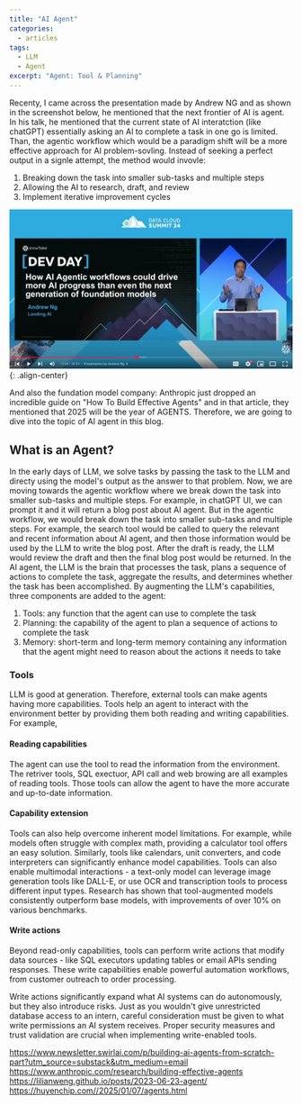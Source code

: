 ```yaml
---
title: "AI Agent"
categories:
  - articles
tags:
  - LLM
  - Agent
excerpt: "Agent: Tool & Planning"
---
```


Recenty, I came across the presentation made by Andrew NG and as shown in the screenshot below, he mentioned that the next frontier of AI is agent. In his talk, he mentioned that the current state of AI interatction (like chatGPT) essentially asking an AI to complete a task in one go is limited. Than, the agentic workflow which would be a paradigm shift will be a more effective approach for AI problem-sovling. Instead of seeking a perfect output in a signle attempt, the method would invovle:
1. Breaking down the task into smaller sub-tasks and multiple steps
2. Allowing the AI to research, draft, and review
3. Implement iterative improvement cycles

![query_analysis](/assets/images/articles/agent_conference.png){: .align-center}

And also the fundation model company: Anthropic just dropped an incredible guide on "How To Build Effective Agents" and in that article, they mentioned that 2025 will be the year of AGENTS. Therefore, we are going to dive into the topic of AI agent in this blog.

## What is an Agent?

In the early days of LLM, we solve tasks by passing the task to the LLM and directy using the model's output as the answer to that problem. Now, we are moving towards the agentic workflow where we break down the task into smaller sub-tasks and multiple steps. For example, in chatGPT UI, we can prompt it and it will return a blog post about AI agent. But in the agentic workflow, we would break down the task into smaller sub-tasks and multiple steps. For example, the search tool would be called to query the relevant and recent information about AI agent, and then those information would be used by the LLM to write the blog post. After the draft is ready, the LLM would review the draft and then the final blog post would be returned. In the AI agent, the LLM is the brain that processes the task, plans a sequence of actions to complete the task, aggregate the results, and determines whether the task has been accomplished. By augmenting the LLM's capabilities, three components are added to the agent:
1. Tools: any function that the agent can use to complete the task
2. Planning: the capability of the agent to plan a sequence of actions to complete the task
3. Memory: short-term and long-term memory containing any information that the agent might need to reason about the actions it needs to take

### Tools

LLM is good at generation. Therefore, external tools can make agents having more capabilities. Tools help an agent to interact with the environment better by providing them both reading and writing capabilities. For example, 

#### Reading capabilities

The agent can use the tool to read the information from the environment. The retriver tools, SQL exectuor, API call and web browing are all examples of reading tools. Those tools can allow the agent to have the more accurate and up-to-date information. 

#### Capability extension

Tools can also help overcome inherent model limitations. For example, while models often struggle with complex math, providing a calculator tool offers an easy solution. Similarly, tools like calendars, unit converters, and code interpreters can significantly enhance model capabilities. Tools can also enable multimodal interactions - a text-only model can leverage image generation tools like DALL-E, or use OCR and transcription tools to process different input types. Research has shown that tool-augmented models consistently outperform base models, with improvements of over 10% on various benchmarks.

#### Write actions

Beyond read-only capabilities, tools can perform write actions that modify data sources - like SQL executors updating tables or email APIs sending responses. These write capabilities enable powerful automation workflows, from customer outreach to order processing.

Write actions significantly expand what AI systems can do autonomously, but they also introduce risks. Just as you wouldn't give unrestricted database access to an intern, careful consideration must be given to what write permissions an AI system receives. Proper security measures and trust validation are crucial when implementing write-enabled tools.



https://www.newsletter.swirlai.com/p/building-ai-agents-from-scratch-part?utm_source=substack&utm_medium=email
https://www.anthropic.com/research/building-effective-agents
https://lilianweng.github.io/posts/2023-06-23-agent/
https://huyenchip.com//2025/01/07/agents.html


